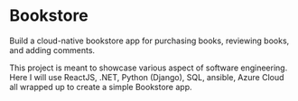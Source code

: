 # Bookstore
Build a cloud-native bookstore app for purchasing books, reviewing books, and adding comments.

This project is meant to showcase various aspect of software engineering. Here I will use ReactJS, .NET, Python (Django), SQL, ansible, Azure Cloud all wrapped up to create a simple Bookstore app.

